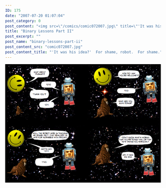 ```yaml
---
ID: 175
date: "2007-07-20 01:07:04"
post_category: 0
post_content: "<img src=\"/comics/comic072007.jpg\" title=\"'It was his idea?'  For shame, robot.  For shame.\"/>"
title: "Binary Lessons Part II"
post_excerpt: ""
post_name: "binary-lessons-part-ii"
post_content_src: "comic072007.jpg"
post_content_title: "'It was his idea?'  For shame, robot.  For shame."
---
```



[!['It was his idea?'  For shame, robot.  For shame.](/comics-hi-res/comic072007.jpg)](/comics-hi-res/comic072007.jpg)
